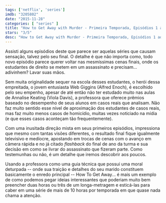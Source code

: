 ```yaml
---
tags: ['netflix', 'series']
imdb: "3205802"
date: "2015-11-28"
categories: [ "series" ]
title: "How to Get Away with Murder - Primeira Temporada, Episódios 1 ao 3"
stars: "3/5"
desc: "How to Get Away with Murder - Primeira Temporada, Episódios 1 ao 3. How to Get Away with Murder (USA, 2014). Dirigido por Bill D'Elia, Mike Listo, Laura Innes, Michael Offer, Stephen Williams. Escrito por Peter Nowalk, Michael Foley, Erika Green Swafford, Warren Hsu Leonard, Tracy Bellomo, Doug Stockstill, Erika Harrison. Com Viola Davis, Billy Brown, Alfred Enoch, Jack Falahee, Aja Naomi King, Matt McGorry, Karla Souza, Charlie Weber, Liza Weil."
---
```

Assisti alguns episódios deste que parece ser aquelas séries que causam sensação, talvez pelo seu final. O detalhe é que não importa como, todo novo episódio parece querer voltar nas mesmíssimas cenas finais, onde os estudantes de direito se metem em um assassinato e precisam... adivinhem? Lavar suas mãos.

Sem muita originalidade sequer na escola desses estudantes, o herói dessa empreitada, o jovem entusiasta Web Giggins (Alfred Enoch), é escolhido pelo seu empenho, apesar de até então não ter estudado muito nas aulas de Annalise Keating (Viola Davis), a professora que oferece prêmios baseado no desempenho de seus alunos em casos reais que analisam. Não faz muito sentido esse nível de aproximação dos estudantes de casos reais, mas faz muito menos casos de homicídio, muitas vezes noticiado na mídia (e que esses casos aconteçam tão frequentemente).

Com uma inusitada direção mista em seus primeiros episódios, impressiona que mesmo com tantas visões diferentes, o resultado final fique igualmente televisivo e medíocre, apostando em trocas de cenas com o avanço em câmera rápida e no já citado _flashback_ do final de ano da turma e sua decisão em como se livrar do assassinato que fizeram parte. Como testemunhas ou não, é um detalhe que iremos descobrir aos poucos.

Usando a professora como uma guia técnica que possui uma moral deturpada -- onde sua traição e detalhes do seu marido constituem basicamente o enredo principal -- How To Get Away... é mais um exemplo de como podemos pegar ideias interessantes que poderiam muito bem preencher duas horas ou três de um longa-metragem e esticá-las para caber em uma série de mais de 10 horas por temporada em que quase nada chama a atenção.
